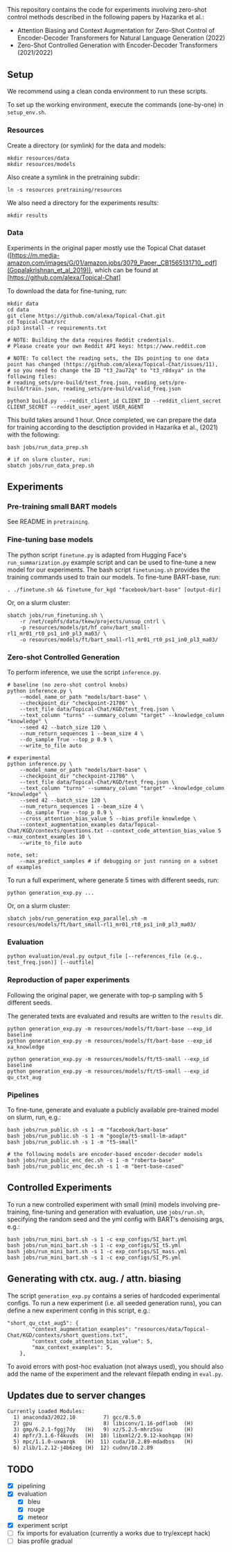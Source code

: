 
## 

This repository contains the code for experiments involving zero-shot control methods described in the following papers by Hazarika et al.:

- Attention Biasing and Context Augmentation for Zero-Shot Control of Encoder-Decoder Transformers for Natural Language Generation (2022)
- Zero-Shot Controlled Generation with Encoder-Decoder Transformers (2021/2022)

## Setup

We recommend using a clean conda environment to run these scripts.

To set up the working environment, execute the commands (one-by-one) in `setup_env.sh`.

### Resources

Create a directory (or symlink) for the data and models:

```
mkdir resources/data
mkdir resources/models
```

Also create a symlink in the pretraining subdir:

```
ln -s resources pretraining/resources
```

We also need a directory for the experiments results:

```
mkdir results
```

### Data

Experiments in the original paper mostly use the Topical Chat dataset ([https://m.media-amazon.com/images/G/01/amazon.jobs/3079_Paper._CB1565131710_.pdf](Gopalakrishnan_et_al_2019)), which can be found at [https://github.com/alexa/Topical-Chat]

To download the data for fine-tuning, run:

```
mkdir data
cd data
git clone https://github.com/alexa/Topical-Chat.git
cd Topical-Chat/src
pip3 install -r requirements.txt

# NOTE: Building the data requires Reddit credentials. 
# Please create your own Reddit API keys: https://www.reddit.com

# NOTE: To collect the reading sets, the IDs pointing to one data point has changed (https://github.com/alexa/Topical-Chat/issues/11),
# so you need to change the ID "t3_2au72q" to "t3_r8dxya" in the following files:
# reading_sets/pre-build/test_freq.json, reading_sets/pre-build/train.json, reading_sets/pre-build/valid_freq.json

python3 build.py  --reddit_client_id CLIENT_ID --reddit_client_secret CLIENT_SECRET --reddit_user_agent USER_AGENT
```

This build takes around 1 hour. Once completed, we can prepare the data for training according to the desctiption provided in Hazarika et al., (2021) with the following:

```
bash jobs/run_data_prep.sh

# if on slurm cluster, run:
sbatch jobs/run_data_prep.sh
```

<!-- ```
python prepare_topical_chat_dataset.py --data_dir data/Topical-Chat --split test_freq
``` -->

## Experiments 

### Pre-training small BART models

See README in `pretraining`.

### Fine-tuning base models

The python script `finetune.py` is adapted from Hugging Face's `run_summarization.py` example script and can be used to fine-tune a new model for our experiments.
The bash script `finetuning.sh` provides the training commands used to train our models. To fine-tune BART-base, run:

```
. ./finetune.sh && finetune_for_kgd "facebook/bart-base" [output-dir]
```

Or, on a slurm cluster:

```
sbatch jobs/run_finetuning.sh \
    -r /net/cephfs/data/tkew/projects/unsup_cntrl \
    -p resources/models/pt/hf_conv/bart_small-rl1_mr01_rt0_ps1_in0_pl3_ma03/ \
    -o resources/models/ft/bart_small-rl1_mr01_rt0_ps1_in0_pl3_ma03/
```

### Zero-shot Controlled Generation

To perform inference, we use the script `inference.py`.

```
# baseline (no zero-shot control knobs)
python inference.py \
    --model_name_or_path "models/bart-base" \
    --checkpoint_dir "checkpoint-21786" \
    --test_file data/Topical-Chat/KGD/test_freq.json \
    --text_column "turns" --summary_column "target" --knowledge_column "knowledge" \
    --seed 42 --batch_size 120 \
    --num_return_sequences 1 --beam_size 4 \
    --do_sample True --top_p 0.9 \
    --write_to_file auto

# experimental
python inference.py \
    --model_name_or_path "models/bart-base" \
    --checkpoint_dir "checkpoint-21786" \
    --test_file data/Topical-Chat/KGD/test_freq.json \
    --text_column "turns" --summary_column "target" --knowledge_column "knowledge" \
    --seed 42 --batch_size 120 \
    --num_return_sequences 1 --beam_size 4 \
    --do_sample True --top_p 0.9 \
    --cross_attention_bias_value 5 --bias_profile knowledge \
    --context_augmentation_examples data/Topical-Chat/KGD/contexts/questions.txt --context_code_attention_bias_value 5  --max_context_examples 10 \
    --write_to_file auto

note, set:
    --max_predict_samples # if debugging or just running on a subset of examples
```

To run a full experiment, where generate 5 times with different seeds, run:

```
python generation_exp.py ...
```

Or, on a slurm cluster:

```
sbatch jobs/run_generation_exp_parallel.sh -m resources/models/ft/bart_small-rl1_mr01_rt0_ps1_in0_pl3_ma03/
```

### Evaluation

```
python evaluation/eval.py output_file [--references_file (e.g., test_freq.json)] [--outfile]
```

### Reproduction of paper experiments

Following the original paper, we generate with top-p sampling with 5 different seeds.

The generated texts are evaluated and results are written to the `results` dir.

```
python generation_exp.py -m resources/models/ft/bart-base --exp_id baseline
python generation_exp.py -m resources/models/ft/bart-base --exp_id xa_knowledge

python generation_exp.py -m resources/models/ft/t5-small --exp_id baseline
python generation_exp.py -m resources/models/ft/t5-small --exp_id qu_ctxt_aug
```

<!-- **TODO**

```
# with MUSS simplification model (ported to HF):
python test_run.py /scratch/tkew/ctrl_tokens/resources/models/muss_en_mined_hf

``` -->
### Pipelines

To fine-tune, generate and evaluate a publicly available pre-trained model on slurm, run, e.g.:

```
bash jobs/run_public.sh -s 1 -m "facebook/bart-base"
bash jobs/run_public.sh -s 1 -m "google/t5-small-lm-adapt"
bash jobs/run_public.sh -s 1 -m "t5-small"

# the following models are encoder-based encoder-decoder models
bash jobs/run_public_enc_dec.sh -s 1 -m "roberta-base"
bash jobs/run_public_enc_dec.sh -s 1 -m "bert-base-cased"
```
<!-- ```
roberta_base_ft_jid=$(sbatch jobs/run_finetuning.sh -i "roberta-base" -o resources/models/seed_1984/ft/roberta_base -s 1984 | sed 's/Submitted batch job //')
roberta_base_gen_jid=$(sbatch --dependency=afterany:$roberta_base_ft_jid jobs/run_generation_exp.sh -m resources/models/seed_1984/ft/roberta_base | sed 's/Submitted batch job //')

bert_base_ft_jid=$(sbatch jobs/run_finetuning.sh -i "bert-base-cased" -o resources/models/seed_1984/ft/bert_base -s 1984 | sed 's/Submitted batch job //')
bert_base_gen_jid=$(sbatch --dependency=afterany:$bert_base_ft_jid jobs/run_generation_exp.sh -m resources/models/seed_1984/ft/bert_base | sed 's/Submitted batch job //')

bart_base_ft_jid=$(sbatch jobs/run_finetuning.sh -i "facebook/bart-base" -o resources/models/seed_1984/ft/bart_base -s 1984 | sed 's/Submitted batch job //')
bart_base_gen_jid=$(sbatch --dependency=afterany:$bart_base_ft_jid jobs/run_generation_exp.sh -m resources/models/seed_1984/ft/bart_base | sed 's/Submitted batch job //')

t5_small_ft_jid=$(sbatch jobs/run_finetuning.sh -i "t5-small" -o resources/models/seed_1984/ft/t5_small -s 1984 | sed 's/Submitted batch job //')
t5_small_gen_jid=$(sbatch --dependency=afterany:$t5_small_ft_jid jobs/run_generation_exp.sh  -m resources/models/seed_1984/ft/t5_small | sed 's/Submitted batch job //')
``` -->

## Controlled Experiments

To run a new controlled experiment with small (mini) models involving pre-training, fine-tuning and generation with evaluation, use `jobs/run.sh`, specifying the random seed and the yml config with BART's denoising args, e.g.:

```
bash jobs/run_mini_bart.sh -s 1 -c exp_configs/SI_bart.yml
bash jobs/run_mini_bart.sh -s 1 -c exp_configs/SI_t5.yml
bash jobs/run_mini_bart.sh -s 1 -c exp_configs/SI_mass.yml
bash jobs/run_mini_bart.sh -s 1 -c exp_configs/SI_PS.yml
```

<!-- The simplest way to run all experiment scripts is to launch the pipeline jobs with SLURM dependencies.
Following the example here https://www.hpc.caltech.edu/documentation/faq/dependencies-and-pipelines, submit the jobs as follows:

Since the output directory (e.g., `bart_small-denoising-rl1_mr01_rt0_ps1_in0_pl3_ma03`) of the pretrained model is created dynamically, we need to know it before submitting the fine-tuning and generation jobs. 

```
jid1=$(sbatch pretraining/jobs/run_pretraining.sh -p sm_baseline -s 193847 | sed 's/Submitted batch job //')
jid2=$(sbatch --dependency=afterok:$jid1 jobs/run_finetuning.sh -p resources/models/seed_193847/pt/hf_conv/bart_small-denoising-rl1_mr01_rt0_ps1_in0_pl3_ma03 -o resources/models/seed_193847/ft/bart_small-denoising-rl1_mr01_rt0_ps1_in0_pl3_ma03 | sed 's/Submitted batch job //')
jid3=$(sbatch --dependency=afterok:$jid2 jobs/run_generation_exp_parallel.sh -m resources/models/seed_193847/ft/bart_small-denoising-rl1_mr01_rt0_ps1_in0_pl3_ma03 -o results/seed_193847 | sed 's/Submitted batch job //')
``` -->

## Generating with ctx. aug. / attn. biasing

The script `generation_exp.py` contains a series of hardcoded experimental configs. 
To run a new experiment (i.e. all seeded generation runs), you can define a new experiment config in this script, e.g.:

```
"short_qu_ctxt_aug5": {
        "context_augmentation_examples": "resources/data/Topical-Chat/KGD/contexts/short_questions.txt",
        "context_code_attention_bias_value": 5,
        "max_context_examples": 5,
    },
```

To avoid errors with post-hoc evaluation (not always used), you should also add the name of the experiment and the relevant filepath ending in `eval.py`.


## Updates due to server changes

```
Currently Loaded Modules:
  1) anaconda3/2022.10         7) gcc/8.5.0
  2) gpu                       8) libiconv/1.16-pdflaob  (H)
  3) gmp/6.2.1-fggj7dy   (H)   9) xz/5.2.5-mhrz5su       (H)
  4) mpfr/3.1.6-f4kuvds  (H)  10) libxml2/2.9.12-koohqap (H)
  5) mpc/1.1.0-uxwarqk   (H)  11) cuda/10.2.89-mdadbss   (H)
  6) zlib/1.2.12-j4b6zeg (H)  12) cudnn/10.2.89
```

## TODO

- [x] pipelining
- [x] evaluation
    -  [x] bleu
    -  [x] rouge
    -  [x] meteor
- [x] experiment script
- [ ] fix imports for evaluation (currently a works due to try/except hack)
- [ ] bias profile gradual